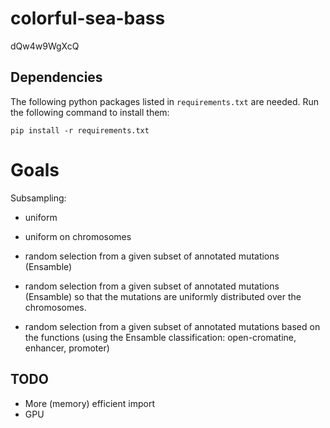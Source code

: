 # colorful-sea-bass

dQw4w9WgXcQ

## Dependencies
The following python packages listed in `requirements.txt` are needed. Run the following command to install them:
```
pip install -r requirements.txt
```

# Goals
Subsampling:

- uniform
- uniform on chromosomes

- random selection from a given subset of annotated mutations (Ensamble)
- random selection from a given subset of annotated mutations (Ensamble) so that the mutations are uniformly distributed over the chromosomes.
- random selection from a given subset of annotated mutations based on the functions (using the Ensamble classification: open-cromatine, enhancer, promoter)

## TODO

- More (memory) efficient import
- GPU
